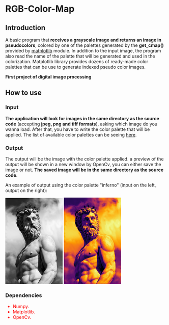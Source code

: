 # RGB-Color-Map

## Introduction

A basic program that<b> receives a grayscale image and returns an image in pseudocolors</b>, colored by one of the palettes generated by the <b>get_cmap()</b> provided by <a href="https://matplotlib.org/">matplotlib</a> module. In addition to the input image, the program also read the name of the palette that will be generated and used in the colorization. Matplotlib library provides dozens of ready-made color palettes that can be use to generate indexed pseudo color images.

<b>First project of digital image processing </b>


## How to use

### Input 
<b>The application will look for images in the same directory as the source code</b> (accepting <b>jpeg, png and tiff formats</b>), asking which image do you wanna load. After that, you have to write the color palette that will be applied. The list of available color palettes can be seeing <a href="https://matplotlib.org/stable/gallery/color/colormap_reference.html">here</a>. 

### Output

The output will be the image with the color palette applied. a preview of the output will be shown in a new window by OpenCv, you can either save the image or not. <b>The saved image will be in the same directory as the source code</b>.

An example of output using the color palette "inferno" (input on the left, output on the right):
<div style = "display: inline-block;">
<img src="https://github.com/Dinista/RGB-Color-Map/blob/main/Sample%20images/Sculpture.jpg" width="180">
<img src="https://github.com/Dinista/RGB-Color-Map/blob/main/Sample%20images/Inferno.PNG" width="180">
</div>

### Dependencies

<ul style = "color: red;">
<li>Numpy.</li>
<li>Matplotlib.</li>
<li>OpenCv.</li>
</ul>
